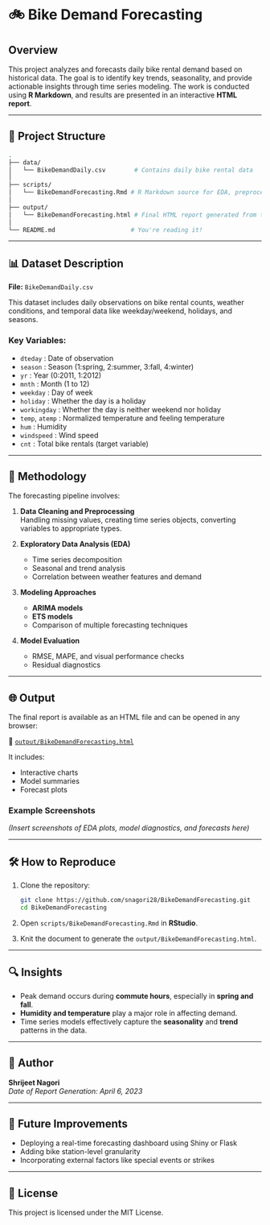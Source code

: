 
# 🚲 Bike Demand Forecasting

## Overview

This project analyzes and forecasts daily bike rental demand based on historical data. The goal is to identify key trends, seasonality, and provide actionable insights through time series modeling. The work is conducted using **R Markdown**, and results are presented in an interactive **HTML report**.

---

## 📂 Project Structure

```bash
.
├── data/
│   └── BikeDemandDaily.csv        # Contains daily bike rental data
│
├── scripts/
│   └── BikeDemandForecasting.Rmd # R Markdown source for EDA, preprocessing, and modeling
│
├── output/
│   └── BikeDemandForecasting.html # Final HTML report generated from the Rmd
│
└── README.md                     # You're reading it!
```

---

## 📊 Dataset Description

**File:** `BikeDemandDaily.csv`

This dataset includes daily observations on bike rental counts, weather conditions, and temporal data like weekday/weekend, holidays, and seasons.

### Key Variables:
- `dteday` : Date of observation
- `season` : Season (1:spring, 2:summer, 3:fall, 4:winter)
- `yr` : Year (0:2011, 1:2012)
- `mnth` : Month (1 to 12)
- `weekday` : Day of week
- `holiday` : Whether the day is a holiday
- `workingday` : Whether the day is neither weekend nor holiday
- `temp`, `atemp` : Normalized temperature and feeling temperature
- `hum` : Humidity
- `windspeed` : Wind speed
- `cnt` : Total bike rentals (target variable)

---

## 🧠 Methodology

The forecasting pipeline involves:

1. **Data Cleaning and Preprocessing**  
   Handling missing values, creating time series objects, converting variables to appropriate types.

2. **Exploratory Data Analysis (EDA)**  
   - Time series decomposition  
   - Seasonal and trend analysis  
   - Correlation between weather features and demand

3. **Modeling Approaches**  
   - **ARIMA models**
   - **ETS models**
   - Comparison of multiple forecasting techniques

4. **Model Evaluation**  
   - RMSE, MAPE, and visual performance checks  
   - Residual diagnostics

---

## 🌐 Output

The final report is available as an HTML file and can be opened in any browser:

📄 [`output/BikeDemandForecasting.html`](output/BikeDemandForecasting.html)

It includes:
- Interactive charts
- Model summaries
- Forecast plots

### Example Screenshots

*(Insert screenshots of EDA plots, model diagnostics, and forecasts here)*

---

## 🛠️ How to Reproduce

1. Clone the repository:
   ```bash
   git clone https://github.com/snagori28/BikeDemandForecasting.git
   cd BikeDemandForecasting
   ```

2. Open `scripts/BikeDemandForecasting.Rmd` in **RStudio**.

3. Knit the document to generate the `output/BikeDemandForecasting.html`.

---

## 🔍 Insights

- Peak demand occurs during **commute hours**, especially in **spring and fall**.
- **Humidity and temperature** play a major role in affecting demand.
- Time series models effectively capture the **seasonality** and **trend** patterns in the data.

---

## 🙌 Author

**Shrijeet Nagori**  
_Date of Report Generation: April 6, 2023_

---

## 📌 Future Improvements

- Deploying a real-time forecasting dashboard using Shiny or Flask
- Adding bike station-level granularity
- Incorporating external factors like special events or strikes

---

## 📜 License

This project is licensed under the MIT License.
